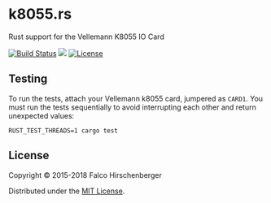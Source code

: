 # k8055.rs

Rust support for the Vellemann K8055 IO Card

[![Build Status](https://travis-ci.org/hirschenberger/k8055.rs.svg?branch=master)](https://travis-ci.org/hirschenberger/k8055.rs)
[![](http://meritbadge.herokuapp.com/k8055)](https://crates.io/crates/k8055)
[![License](http://img.shields.io/:license-MIT-blue.svg)](http://doge.mit-license.org)

## Testing

To run the tests, attach your Vellemann k8055 card, jumpered as `CARD1`. You must run the tests sequentially to avoid
interrupting each other and return unexpected values:

```
RUST_TEST_THREADS=1 cargo test
```

## License
Copyright © 2015-2018 Falco Hirschenberger

Distributed under the [MIT License](LICENSE).


